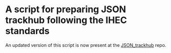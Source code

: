 # A script for preparing JSON trackhub following the IHEC standards
An updated version of this script is now present at the [JSON_trackhub](https://github.com/avikdatta/JSON_trackhub) repo.
